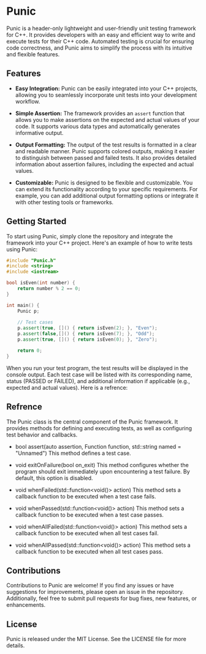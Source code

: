 # Punic

Punic is a header-only lightweight and user-friendly unit testing framework for C++. It provides developers with an easy and efficient way to write and execute tests for their C++ code. Automated testing is crucial for ensuring code correctness, and Punic aims to simplify the process with its intuitive and flexible features.

## Features

- **Easy Integration:** Punic can be easily integrated into your C++ projects, allowing you to seamlessly incorporate unit tests into your development workflow.

- **Simple Assertion:** The framework provides an `assert` function that allows you to make assertions on the expected and actual values of your code. It supports various data types and automatically generates informative output.

- **Output Formatting:** The output of the test results is formatted in a clear and readable manner. Punic supports colored outputs, making it easier to distinguish between passed and failed tests. It also provides detailed information about assertion failures, including the expected and actual values.

- **Customizable:** Punic is designed to be flexible and customizable. You can extend its functionality according to your specific requirements. For example, you can add additional output formatting options or integrate it with other testing tools or frameworks.

## Getting Started

To start using Punic, simply clone the repository and integrate the framework into your C++ project.
Here's an example of how to write tests using Punic:

```cpp
#include "Punic.h"
#include <string>
#include <iostream>

bool isEven(int number) {
    return number % 2 == 0;
}

int main() {
    Punic p;
    
    // Test cases
    p.assert(true, []() { return isEven(2); }, "Even");
    p.assert(false,[]() { return isEven(7); }, "Odd");
    p.assert(true, []() { return isEven(0); }, "Zero");

    return 0;
}
```

When you run your test program, the test results will be displayed in the console output. Each test case will be listed with its corresponding name, status (PASSED or FAILED), and additional information if applicable (e.g., expected and actual values).
Here is a refrence:

## Refrence

The Punic class is the central component of the Punic framework. It provides methods for defining and executing tests, as well as configuring test behavior and callbacks.

- bool assert(auto assertion, Function function, std::string named = "Unnamed")
This method defines a test case. 

- void exitOnFailure(bool on_exit)
This method configures whether the program should exit immediately upon encountering a test failure. By default, this option is disabled.

- void whenFailed(std::function<void()> action)
This method sets a callback function to be executed when a test case fails.

- void whenPassed(std::function<void()> action)
This method sets a callback function to be executed when a test case passes.

- void whenAllFailed(std::function<void()> action)
This method sets a callback function to be executed when all test cases fail.

- void whenAllPassed(std::function<void()> action)
This method sets a callback function to be executed when all test cases pass.

## Contributions

Contributions to Punic are welcome! If you find any issues or have suggestions for improvements, please open an issue in the repository. Additionally, feel free to submit pull requests for bug fixes, new features, or enhancements.

## License

Punic is released under the MIT License. See the LICENSE file for more details.
